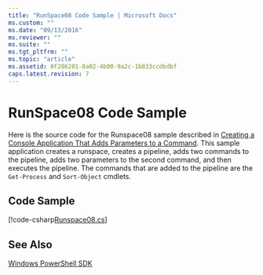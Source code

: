 ```yaml
---
title: "RunSpace08 Code Sample | Microsoft Docs"
ms.custom: ""
ms.date: "09/13/2016"
ms.reviewer: ""
ms.suite: ""
ms.tgt_pltfrm: ""
ms.topic: "article"
ms.assetid: 0f286201-8a02-4b00-9a2c-1b833ccdbdbf
caps.latest.revision: 7
---
```

# RunSpace08 Code Sample

Here is the source code for the Runspace08 sample described in [Creating a Console Application That Adds Parameters to a Command](https://msdn.microsoft.com/en-us/848b2b46-60f1-4a86-b448-cfc7c0cccfba). This sample application creates a runspace, creates a pipeline, adds two commands to the pipeline, adds two parameters to the second command, and then executes the pipeline. The commands that are added to the pipeline are the `Get-Process` and `Sort-Object` cmdlets.

## Code Sample

[!code-csharp[Runspace08.cs](../../../powershell-sdk-samples/SDK-2.0/csharp/Runspace08/Runspace08.cs#L11-L86 "Runspace08.cs")]

## See Also

[Windows PowerShell SDK](../windows-powershell-reference.md)
